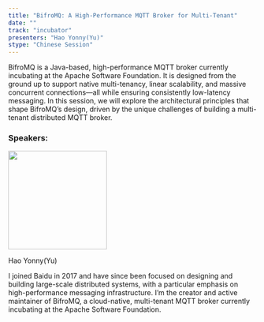 ```yaml
---
title: "BifroMQ: A High-Performance MQTT Broker for Multi-Tenant"
date: ""
track: "incubator"
presenters: "Hao Yonny(Yu)"
stype: "Chinese Session"
---
```


BifroMQ is a Java-based, high-performance MQTT broker currently incubating at the Apache Software Foundation. It is designed from the ground up to support native multi-tenancy, linear scalability, and massive concurrent connections—all while ensuring consistently low-latency messaging.
In this session, we will explore the architectural principles that shape BifroMQ’s design, driven by the unique challenges of building a multi-tenant distributed MQTT broker.

### Speakers:


<img src="https://sessionize.com/image/0094-400o400o1-RDjUe8M4DMe6r3yxEKKAk7.jpg" width="200" /><br/>

Hao Yonny(Yu)

I joined Baidu in 2017 and have since been focused on designing and building large-scale distributed systems, with a particular emphasis on high-performance messaging infrastructure. I’m the creator and active maintainer of BifroMQ, a cloud-native, multi-tenant MQTT broker currently incubating at the Apache Software Foundation.

